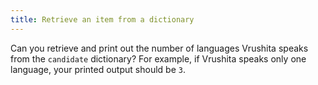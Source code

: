 ```yaml
---
title: Retrieve an item from a dictionary
---
```


Can you retrieve and print out the number of languages Vrushita speaks from the `candidate` dictionary? For example, if Vrushita speaks only one language, your printed output should be `3`.
